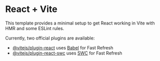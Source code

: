 # React + Vite

This template provides a minimal setup to get React working in Vite with HMR and some ESLint rules.

Currently, two official plugins are available:

- [@vitejs/plugin-react](https://github.com/vitejs/vite-plugin-react/blob/main/packages/plugin-react/README.md) uses [Babel](https://babeljs.io/) for Fast Refresh
- [@vitejs/plugin-react-swc](https://github.com/vitejs/vite-plugin-react-swc) uses [SWC](https://swc.rs/) for Fast Refresh


<!-- Опыт разработки в пет-проектах:

Многостраничный лэндинг для строительной компании.
Стек: HTML5,CSS3,JavaScript.
https://create-x-construction.vercel.app
https://github.com/ministrov/createX-construction

Интернет-магазин по продаже кроссовок Nike.
Стек: React, Tailwind CSS.
https://nike-react-tailwilnd.vercel.app/
https://github.com/ministrov/nike-react-tailwilnd

Интернет-магазин заказа пиццы.
Стек: React, React-Redux, Redux Toolkit, TypeScript.
https://github.com/ministrov/pizza-app-typscript

 Сервис, позволяющий пользователям продать свои личные вещи по максимально выгодной для них цене на PHP, СУБД MySQL, SQL, протокол HTTP, Composer.
https://github.com/ministrov/yetycave-php -->